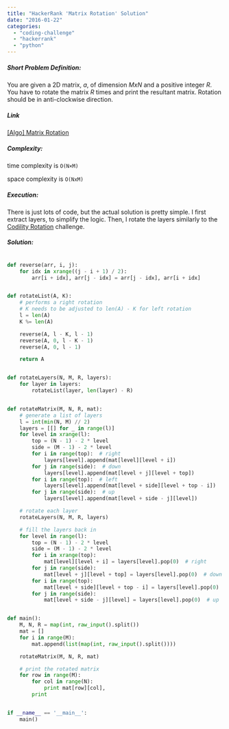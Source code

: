 ```yaml
---
title: "HackerRank 'Matrix Rotation' Solution"
date: "2016-01-22"
categories: 
  - "coding-challenge"
  - "hackerrank"
  - "python"
---
```


##### Short Problem Definition:

You are given a 2D matrix, _a_, of dimension _MxN_ and a positive integer _R_. You have to rotate the matrix _R_ times and print the resultant matrix. Rotation should be in anti-clockwise direction.

##### Link

[\[Algo\] Matrix Rotation](https://www.hackerrank.com/challenges/matrix-rotation-algo)

##### Complexity:

time complexity is `O(N×M)`

space complexity is `O(NxM)`

##### Execution:

There is just lots of code, but the actual solution is pretty simple. I first extract layers, to simplify the logic. Then, I rotate the layers similarly to the [Codility Rotation](http://www.martinkysel.com/codility-cyclicrotation-solution/) challenge.

##### Solution:

```python

def reverse(arr, i, j):
    for idx in xrange((j - i + 1) / 2):
        arr[i + idx], arr[j - idx] = arr[j - idx], arr[i + idx]


def rotateList(A, K):
    # performs a right rotation
    # K needs to be adjusted to len(A) - K for left rotation
    l = len(A)
    K %= len(A)

    reverse(A, l - K, l - 1)
    reverse(A, 0, l - K - 1)
    reverse(A, 0, l - 1)

    return A


def rotateLayers(N, M, R, layers):
    for layer in layers:
        rotateList(layer, len(layer) - R)


def rotateMatrix(M, N, R, mat):
    # generate a list of layers
    l = int(min(N, M) // 2)
    layers = [[] for _ in range(l)]
    for level in xrange(l):
        top = (N - 1) - 2 * level
        side = (M - 1) - 2 * level
        for i in range(top):  # right
            layers[level].append(mat[level][level + i])
        for j in range(side):  # down
            layers[level].append(mat[level + j][level + top])
        for i in range(top):  # left
            layers[level].append(mat[level + side][level + top - i])
        for j in range(side):  # up
            layers[level].append(mat[level + side - j][level])

    # rotate each layer
    rotateLayers(N, M, R, layers)

    # fill the layers back in
    for level in range(l):
        top = (N - 1) - 2 * level
        side = (M - 1) - 2 * level
        for i in xrange(top):
            mat[level][level + i] = layers[level].pop(0)  # right
        for j in range(side):
            mat[level + j][level + top] = layers[level].pop(0)  # down
        for i in range(top):
            mat[level + side][level + top - i] = layers[level].pop(0)  # left
        for j in range(side):
            mat[level + side - j][level] = layers[level].pop(0)  # up


def main():
    M, N, R = map(int, raw_input().split())
    mat = []
    for i in range(M):
        mat.append(list(map(int, raw_input().split())))

    rotateMatrix(M, N, R, mat)

    # print the rotated matrix
    for row in range(M):
        for col in range(N):
            print mat[row][col],
        print


if __name__ == '__main__':
    main()
```
